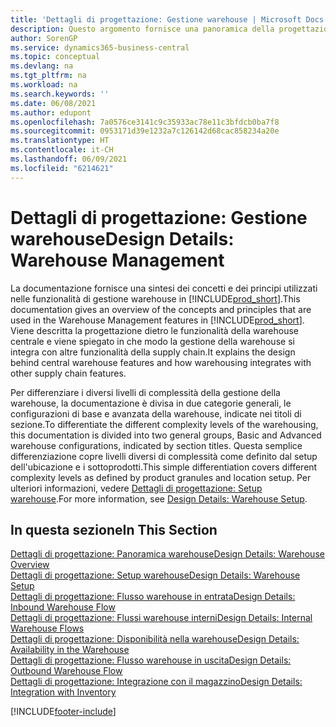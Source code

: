 ```yaml
---
title: 'Dettagli di progettazione: Gestione warehouse | Microsoft Docs'
description: Questo argomento fornisce una panoramica della progettazione, dei concetti e dei principi alla base delle funzionalità di gestione warehouse in Business Central.
author: SorenGP
ms.service: dynamics365-business-central
ms.topic: conceptual
ms.devlang: na
ms.tgt_pltfrm: na
ms.workload: na
ms.search.keywords: ''
ms.date: 06/08/2021
ms.author: edupont
ms.openlocfilehash: 7a0576ce3141c9c35933ac78e11c3bfdcb0ba7f8
ms.sourcegitcommit: 0953171d39e1232a7c126142d68cac858234a20e
ms.translationtype: HT
ms.contentlocale: it-CH
ms.lasthandoff: 06/09/2021
ms.locfileid: "6214621"
---
```

# <a name="design-details-warehouse-management"></a><span data-ttu-id="b386a-103">Dettagli di progettazione: Gestione warehouse</span><span class="sxs-lookup"><span data-stu-id="b386a-103">Design Details: Warehouse Management</span></span>
<span data-ttu-id="b386a-104">La documentazione fornisce una sintesi dei concetti e dei principi utilizzati nelle funzionalità di gestione warehouse in [!INCLUDE[prod_short](includes/prod_short.md)].</span><span class="sxs-lookup"><span data-stu-id="b386a-104">This documentation gives an overview of the concepts and principles that are used in the Warehouse Management features in [!INCLUDE[prod_short](includes/prod_short.md)].</span></span> <span data-ttu-id="b386a-105">Viene descritta la progettazione dietro le funzionalità della warehouse centrale e viene spiegato in che modo la gestione della warehouse si integra con altre funzionalità della supply chain.</span><span class="sxs-lookup"><span data-stu-id="b386a-105">It explains the design behind central warehouse features and how warehousing integrates with other supply chain features.</span></span>  

<span data-ttu-id="b386a-106">Per differenziare i diversi livelli di complessità della gestione della warehouse, la documentazione è divisa in due categorie generali, le configurazioni di base e avanzata della warehouse, indicate nei titoli di sezione.</span><span class="sxs-lookup"><span data-stu-id="b386a-106">To differentiate the different complexity levels of the warehousing, this documentation is divided into two general groups, Basic and Advanced warehouse configurations, indicated by section titles.</span></span> <span data-ttu-id="b386a-107">Questa semplice differenziazione copre livelli diversi di complessità come definito dal setup dell'ubicazione e i sottoprodotti.</span><span class="sxs-lookup"><span data-stu-id="b386a-107">This simple differentiation covers different complexity levels as defined by product granules and location setup.</span></span> <span data-ttu-id="b386a-108">Per ulteriori informazioni, vedere [Dettagli di progettazione: Setup warehouse](design-details-warehouse-setup.md).</span><span class="sxs-lookup"><span data-stu-id="b386a-108">For more information, see [Design Details: Warehouse Setup](design-details-warehouse-setup.md).</span></span>  

## <a name="in-this-section"></a><span data-ttu-id="b386a-109">In questa sezione</span><span class="sxs-lookup"><span data-stu-id="b386a-109">In This Section</span></span>  
[<span data-ttu-id="b386a-110">Dettagli di progettazione: Panoramica warehouse</span><span class="sxs-lookup"><span data-stu-id="b386a-110">Design Details: Warehouse Overview</span></span>](design-details-warehouse-overview.md)  
[<span data-ttu-id="b386a-111">Dettagli di progettazione: Setup warehouse</span><span class="sxs-lookup"><span data-stu-id="b386a-111">Design Details: Warehouse Setup</span></span>](design-details-warehouse-setup.md)  
[<span data-ttu-id="b386a-112">Dettagli di progettazione: Flusso warehouse in entrata</span><span class="sxs-lookup"><span data-stu-id="b386a-112">Design Details: Inbound Warehouse Flow</span></span>](design-details-inbound-warehouse-flow.md)  
[<span data-ttu-id="b386a-113">Dettagli di progettazione: Flussi warehouse interni</span><span class="sxs-lookup"><span data-stu-id="b386a-113">Design Details: Internal Warehouse Flows</span></span>](design-details-internal-warehouse-flows.md)  
[<span data-ttu-id="b386a-114">Dettagli di progettazione: Disponibilità nella warehouse</span><span class="sxs-lookup"><span data-stu-id="b386a-114">Design Details: Availability in the Warehouse</span></span>](design-details-availability-in-the-warehouse.md)  
[<span data-ttu-id="b386a-115">Dettagli di progettazione: Flusso warehouse in uscita</span><span class="sxs-lookup"><span data-stu-id="b386a-115">Design Details: Outbound Warehouse Flow</span></span>](design-details-outbound-warehouse-flow.md)  
[<span data-ttu-id="b386a-116">Dettagli di progettazione: Integrazione con il magazzino</span><span class="sxs-lookup"><span data-stu-id="b386a-116">Design Details: Integration with Inventory</span></span>](design-details-integration-with-inventory.md)


[!INCLUDE[footer-include](includes/footer-banner.md)]
